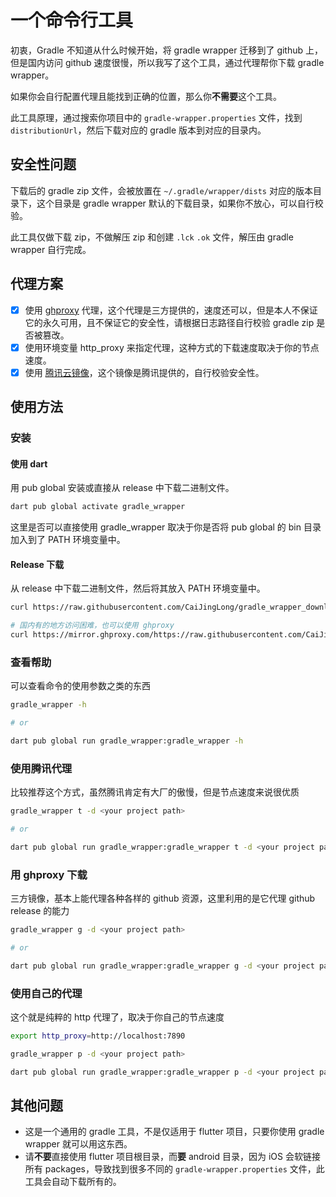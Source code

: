 # 一个命令行工具

初衷，Gradle 不知道从什么时候开始，将 gradle wrapper 迁移到了 github 上，但是国内访问 github 速度很慢，所以我写了这个工具，通过代理帮你下载 gradle wrapper。

如果你会自行配置代理且能找到正确的位置，那么你**不需要**这个工具。

此工具原理，通过搜索你项目中的 `gradle-wrapper.properties` 文件，找到 `distributionUrl`，然后下载对应的 gradle 版本到对应的目录内。

## 安全性问题

下载后的 gradle zip 文件，会被放置在 `~/.gradle/wrapper/dists` 对应的版本目录下，这个目录是 gradle wrapper 默认的下载目录，如果你不放心，可以自行校验。

此工具仅做下载 zip，不做解压 zip 和创建 `.lck` `.ok` 文件，解压由 gradle wrapper 自行完成。

## 代理方案

- [x] 使用 [ghproxy][] 代理，这个代理是三方提供的，速度还可以，但是本人不保证它的永久可用，且不保证它的安全性，请根据日志路径自行校验 gradle zip 是否被篡改。
- [x] 使用环境变量 http_proxy 来指定代理，这种方式的下载速度取决于你的节点速度。
- [x] 使用 [腾讯云镜像][tencent]，这个镜像是腾讯提供的，自行校验安全性。

## 使用方法

### 安装

#### 使用 dart

用 pub global 安装或直接从 release 中下载二进制文件。

```bash
dart pub global activate gradle_wrapper
```

这里是否可以直接使用 gradle_wrapper 取决于你是否将 pub global 的 bin 目录加入到了 PATH 环境变量中。

#### Release 下载

从 release 中下载二进制文件，然后将其放入 PATH 环境变量中。

```sh
curl https://raw.githubusercontent.com/CaiJingLong/gradle_wrapper_downloader/main/tool/install-sh.sh | sh

# 国内有的地方访问困难，也可以使用 ghproxy
curl https://mirror.ghproxy.com/https://raw.githubusercontent.com/CaiJingLong/gradle_wrapper_downloader/main/tool/install-sh.sh | sh
```

### 查看帮助

可以查看命令的使用参数之类的东西

```bash
gradle_wrapper -h

# or

dart pub global run gradle_wrapper:gradle_wrapper -h
```

### 使用腾讯代理

比较推荐这个方式，虽然腾讯肯定有大厂的傲慢，但是节点速度来说很优质

```bash
gradle_wrapper t -d <your project path>

# or

dart pub global run gradle_wrapper:gradle_wrapper t -d <your project path>
```

### 用 ghproxy 下载

三方镜像，基本上能代理各种各样的 github 资源，这里利用的是它代理 github release 的能力

```bash
gradle_wrapper g -d <your project path>

# or

dart pub global run gradle_wrapper:gradle_wrapper g -d <your project path>
```


### 使用自己的代理

这个就是纯粹的 http 代理了，取决于你自己的节点速度

```bash
export http_proxy=http://localhost:7890

gradle_wrapper p -d <your project path>

dart pub global run gradle_wrapper:gradle_wrapper p -d <your project path>
```

## 其他问题

- 这是一个通用的 gradle 工具，不是仅适用于 flutter 项目，只要你使用 gradle wrapper 就可以用这东西。
- 请**不要**直接使用 flutter 项目根目录，而**要** android 目录，因为 iOS 会软链接所有 packages，导致找到很多不同的 `gradle-wrapper.properties` 文件，此工具会自动下载所有的。

[ghproxy]: https://mirror.ghproxy.com/
[tencent]: https://mirrors.cloud.tencent.com/gradle/
